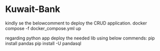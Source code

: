 # Kuwait-Bank


kindly se the belowcomment to deploy the CRUD application.
docker compose -f docker_compose.yml up




regarding python app deploy the needed lib using below commends:
pip install pandas
pip install -U pandasql

